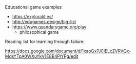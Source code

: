 Educational game examples:

* https://explorabl.es/
* http://edugames.design/big-list
* https://www.quandarygame.org/play
  * philosophical game

Reading list for learning through failure:

https://docs.google.com/document/d/1xaoGx7J0IELcZVRVQx-MdsYTpA0WXuYkV1E8B4PlYPg/edit
